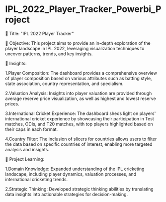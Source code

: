 # IPL_2022_Player_Tracker_Powerbi_Project

🔷 Title: "IPL 2022 Player Tracker"

🔷 Objective: This project aims to provide an in-depth exploration of the player landscape in IPL 2022, leveraging visualization techniques to uncover patterns, trends, and key insights. 

🔷 Insights:

1.Player Composition: The dashboard provides a comprehensive overview of player composition based on various attributes such as batting style, state association, country representation, and specialism.

2.Valuation Analysis: Insights into player valuation are provided through average reserve price visualization, as well as highest and lowest reserve prices.

3.International Cricket Experience: The dashboard sheds light on players' international cricket experience by showcasing their participation in Test matches, ODIs, and T20 matches, with top players highlighted based on their caps in each format.

4.Country Filter: The inclusion of slicers for countries allows users to filter the data based on specific countries of interest, enabling more targeted analysis and insights.

🔷 Project Learning:

1.Domain Knowledge: Expanded understanding of the IPL cricketing landscape, including player dynamics, valuation processes, and international cricketing trends.

2.Strategic Thinking: Developed strategic thinking abilities by translating data insights into actionable strategies for decision-making.
